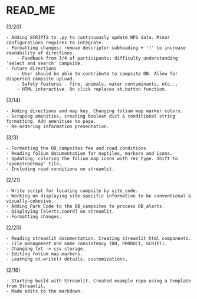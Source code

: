 # READ_ME

(3/20)

	- Adding SCRIPTS to .py to continuously update NPS data. Minor configurations requires to integrate.
	- Formatting changes: remove descriptor subheading + '!' to increase readability of directions.
		- Feedback from 3/4 of participants: difficulty understanding 'select and search' campsite.
	- Future directions
		- User should be able to contribute to campsite DB. Allow for dispersed campsite upload. 
		- Safety features - fire, animals, water contaminants, etc...
		- HTML interactive. On click replaces st.button function.

(3/14)

	- Adding directions and map key. Changing folium map marker colors.
	- Scraping amenities, creating boolean dict & conditional string formatting. Add amenities to page.
	- Re-ordering information presentation. 


(3/3)

	- Formatting the DB_campsites fee and road conditions
	- Reading folium documentation for maptiles, markers and icons.
	- Updating, coloring the folium map icons with rez_type. Shift to 'openstreetmap' tile.
	- Including road conditions on streamlit.


(2/21)

	- Write script for locating campsite by site_code.
	- Working on displaying site-specific information to be conventional & visually-cohesive.
	- Adding Park Code to the DB_campsites to process DB_alerts.
	- Displaying [alerts,coord] on streamlit.
	- Formatting changes.

(2/20)

	- Reading streamlit documentation. Creating streamlit html components.
	- File management and name consistency (DB, PRODUCT, SCRIPT).
	- Changing txt -> csv storage.
	- Editing folium map markers.
	- Learning st.write() details, customizations.

(2/16)

	- Starting build with Streamlit. Created example repo using a template from Streamlit.
	- Made edits to the markdown.
